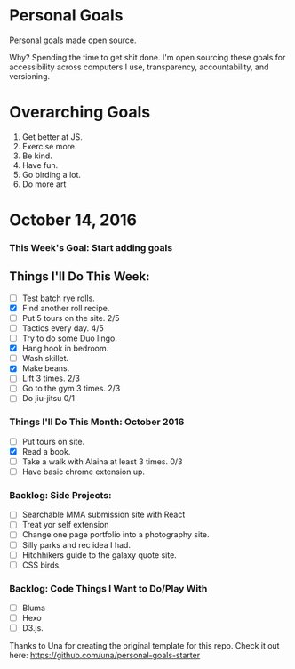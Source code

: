 Personal Goals
==============

Personal goals made open source.

Why? Spending the time to get shit done. I'm open sourcing these goals for accessibility across computers I use, transparency, accountability, and versioning.

# Overarching Goals

1. Get better at JS.
2. Exercise more.
3. Be kind.
4. Have fun.
5. Go birding a lot.
6. Do more art

# October 14, 2016

### This Week's Goal: Start adding goals

## Things I'll Do This Week:

- [ ] Test batch rye rolls.
- [x] Find another roll recipe.
- [ ] Put 5 tours on the site. 2/5
- [ ] Tactics every day. 4/5
- [ ] Try to do some Duo lingo.
- [x] Hang hook in bedroom.
- [ ] Wash skillet.
- [x] Make beans.
- [ ] Lift 3 times.  2/3
- [ ] Go to the gym 3 times. 2/3
- [ ] Do jiu-jitsu 0/1

### Things I'll Do This Month: October 2016

- [ ] Put tours on site.
- [x] Read a book.
- [ ] Take a walk with Alaina at least 3 times. 0/3
- [ ] Have basic chrome extension up.

### Backlog: Side Projects:

- [ ] Searchable MMA submission site with React
- [ ] Treat yor self extension
- [ ] Change one page portfolio into a photography site.
- [ ] Silly parks and rec idea I had.
- [ ] Hitchhikers guide to the galaxy quote site.
- [ ] CSS birds.

### Backlog: Code Things I Want to Do/Play With

- [ ] Bluma
- [ ] Hexo
- [ ] D3.js.

Thanks to Una for creating the original template for this repo. Check it out here: https://github.com/una/personal-goals-starter